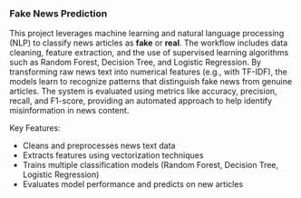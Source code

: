 ###  Fake News Prediction

This project leverages machine learning and natural language processing (NLP) to classify news articles as **fake** or **real**. The workflow includes data cleaning, feature extraction, and the use of supervised learning algorithms such as Random Forest, Decision Tree, and Logistic Regression. By transforming raw news text into numerical features (e.g., with TF-IDF), the models learn to recognize patterns that distinguish fake news from genuine articles. The system is evaluated using metrics like accuracy, precision, recall, and F1-score, providing an automated approach to help identify misinformation in news content.

Key Features:
- Cleans and preprocesses news text data
- Extracts features using vectorization techniques
- Trains multiple classification models (Random Forest, Decision Tree, Logistic Regression)
- Evaluates model performance and predicts on new articles

